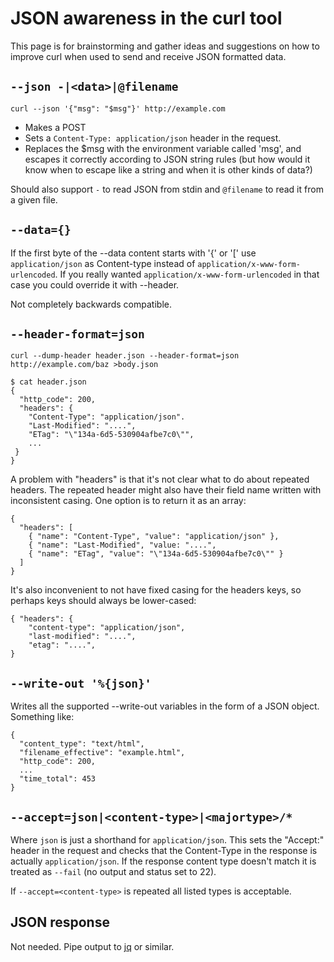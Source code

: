 # JSON awareness in the curl tool

This page is for brainstorming and gather ideas and suggestions on how to improve curl when used to send and receive JSON formatted data.

## `--json -|<data>|@filename`

    curl --json '{"msg": "$msg"}' http://example.com

- Makes a POST
- Sets a `Content-Type: application/json` header in the request.
- Replaces the $msg with the environment variable called 'msg', and escapes it
  correctly according to JSON string rules (but how would it know when to escape like a string and when it is other kinds of data?)

Should also support `-` to read JSON from stdin and `@filename` to read it from a given file.

## `--data={}`

If the first byte of the --data content starts with '{' or '[' use `application/json` as Content-type instead
of `application/x-www-form-urlencoded`.  If you really wanted `application/x-www-form-urlencoded` in that case
you could override it with --header.

Not completely backwards compatible.

## `--header-format=json`

    curl --dump-header header.json --header-format=json http://example.com/baz >body.json

    $ cat header.json
    {
      "http_code": 200,
      "headers": {
        "Content-Type": "application/json".
        "Last-Modified": "....",
        "ETag": "\"134a-6d5-530904afbe7c0\"",
        ...
     }
    }

A problem with "headers" is that it's not clear what to do about repeated headers.
The repeated header might also have their field name written with inconsistent
casing.  One option is to return it as an array:

    {
      "headers": [
        { "name": "Content-Type", "value": "application/json" },
        { "name": "Last-Modified", "value: "....",
        { "name": "ETag", "value": "\"134a-6d5-530904afbe7c0\"" }
      ]
    }

It's also inconvenient to not have fixed casing for the headers keys, so perhaps
keys should always be lower-cased:

    { "headers": {
        "content-type": "application/json",
        "last-modified": "....",
        "etag": "....",
    }

## `--write-out '%{json}'`

Writes all the supported --write-out variables in the form of a JSON object.  Something like:

    {
      "content_type": "text/html",
      "filename_effective": "example.html",
      "http_code": 200,
      ...
      "time_total": 453
    }

## `--accept=json|<content-type>|<majortype>/*`

Where `json` is just a shorthand for `application/json`.  This sets the "Accept:" header in the
request and checks that the Content-Type in the response is actually `application/json`. If the
response content type doesn't match it is treated as `--fail` (no output and status set to 22).

If `--accept=<content-type>` is repeated all listed types is acceptable.

## JSON response

Not needed. Pipe output to [jq](https://stedolan.github.io/jq/) or similar.

